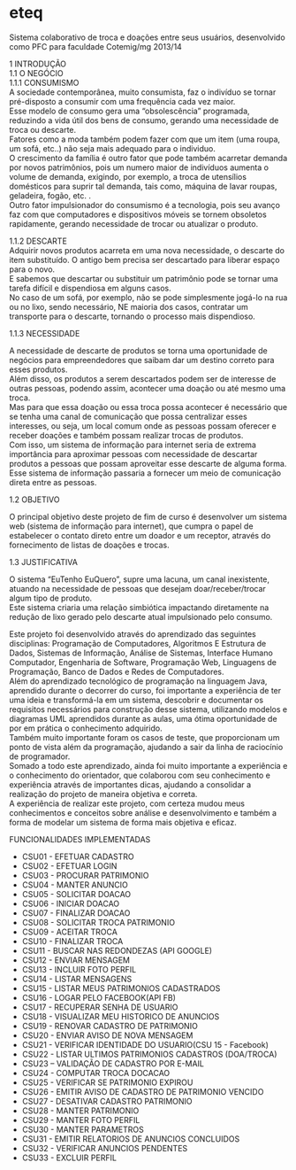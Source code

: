 # eteq
Sistema colaborativo de troca e doações entre seus usuários, desenvolvido como PFC para faculdade Cotemig/mg 2013/14 </br>

1	INTRODUÇÃO
</br>
1.1	O NEGÓCIO</br>
1.1.1	CONSUMISMO</br>
A sociedade contemporânea, muito consumista, faz o indivíduo se tornar pré-disposto a consumir com uma frequência cada vez maior. </br>Esse modelo de consumo gera uma “obsolescência” programada, reduzindo a vida útil dos bens de consumo, gerando uma necessidade de troca ou descarte. </br>
Fatores como a moda também podem fazer com que um item (uma roupa, um sofá, etc..) não seja mais adequado para o individuo. </br>
O crescimento da família é outro fator que pode também acarretar demanda por novos patrimônios, pois um numero maior de indivíduos aumenta o volume de demanda, exigindo, por exemplo, a troca de utensílios domésticos para suprir tal demanda, tais como, máquina de lavar roupas, geladeira, fogão, etc. .</br>
Outro fator impulsionador do consumismo é a tecnologia, pois seu avanço faz com que computadores e dispositivos móveis se tornem obsoletos rapidamente, gerando necessidade de trocar ou atualizar o produto.</br>


1.1.2	DESCARTE</br>
Adquirir novos produtos acarreta em uma nova necessidade, o descarte do item substituído. O antigo bem precisa ser descartado para liberar espaço para o novo. </br>
E sabemos que descartar ou substituir um patrimônio pode se tornar uma tarefa difícil e dispendiosa em alguns casos. </br>No caso de um sofá, por exemplo, não se pode simplesmente jogá-lo na rua ou no lixo, sendo necessário, NE maioria dos casos, contratar um transporte para o descarte, tornando o processo mais dispendioso. </br>


1.1.3	NECESSIDADE</br>

A necessidade de descarte de produtos se torna uma oportunidade de negócios para empreendedores que saibam dar um destino correto para esses produtos.</br>
Além disso, os produtos a serem descartados podem ser de interesse de outras pessoas, podendo assim, acontecer uma doação ou até mesmo uma troca.</br>
Mas para que essa doação ou essa troca possa acontecer é necessário que se tenha uma canal de comunicação que possa centralizar esses interesses, ou seja, um local comum onde as pessoas possam oferecer e receber doações e também possam realizar trocas de produtos.</br>
Com isso, um sistema de informação para internet seria de extrema importância para aproximar pessoas com necessidade de descartar produtos a pessoas que possam aproveitar esse descarte de alguma forma. Esse sistema de informação passaria a fornecer um meio de comunicação direta entre as pessoas.</br>



1.2	OBJETIVO</br>

O principal objetivo deste projeto de fim de curso é desenvolver um sistema web (sistema de informação para internet), que cumpra o papel de estabelecer o contato direto entre um doador e um receptor, através do fornecimento de listas de doações e trocas.</br>


1.3	JUSTIFICATIVA</br>

O sistema “EuTenho EuQuero”, supre uma lacuna, um canal inexistente, atuando na necessidade de pessoas que desejam doar/receber/trocar algum tipo de produto. </br>
Este sistema criaria uma relação simbiótica impactando diretamente na redução de lixo gerado pelo descarte atual impulsionado pelo consumo.</br>

Este projeto foi desenvolvido através do aprendizado das seguintes disciplinas: Programação de Computadores, Algoritmos E Estrutura de Dados, Sistemas de Informação, Análise de Sistemas, Interface Humano Computador, Engenharia de Software, Programação Web, Linguagens de Programação, Banco de Dados e Redes de Computadores.</br>
Além do aprendizado tecnológico de programação na linguagem Java, aprendido durante o decorrer do curso, foi importante a experiência de ter uma ideia e transformá-la em um sistema, descobrir e documentar os requisitos necessários para construção desse sistema, utilizando modelos e diagramas UML aprendidos durante as aulas, uma ótima oportunidade de por em prática o conhecimento adquirido. </br>Também muito importante foram os casos de teste, que proporcionam um ponto de vista além da programação, ajudando a sair da linha de raciocínio de programador. </br>
Somado a todo este aprendizado, ainda foi muito importante a experiência e o conhecimento do orientador, que colaborou com seu conhecimento e experiência através de importantes dicas, ajudando a consolidar a realização do projeto de maneira objetiva e correta.</br>
A experiência de realizar este projeto, com certeza mudou meus conhecimentos e conceitos sobre análise e desenvolvimento e também a forma de modelar um sistema de forma mais objetiva e eficaz.
</br>



FUNCIONALIDADES IMPLEMENTADAS</br>
<ul>
<li>CSU01 - EFETUAR CADASTRO</li>
<li>CSU02 - EFETUAR LOGIN</li>
<li>CSU03 - PROCURAR PATRIMONIO</li>
<li>CSU04 - MANTER ANUNCIO</li>
<li>CSU05 - SOLICITAR DOACAO </li>
<li>CSU06 - INICIAR DOACAO</li>
<li>CSU07 - FINALIZAR DOACAO </li>
<li>CSU08 - SOLICITAR TROCA PATRIMONIO</li>
<li>CSU09 - ACEITAR TROCA</li>
<li>CSU10 - FINALIZAR TROCA</li>
<li>CSU11 - BUSCAR NAS REDONDEZAS (API GOOGLE)</li>
<li>CSU12 - ENVIAR MENSAGEM </li>
<li>CSU13 - INCLUIR FOTO PERFIL</li>
<li>CSU14 - LISTAR MENSAGENS</li>
<li>CSU15 - LISTAR MEUS PATRIMONIOS CADASTRADOS</li>
<li>CSU16 - LOGAR PELO FACEBOOK(API FB)</li>
<li>CSU17 - RECUPERAR SENHA DE USUARIO</li>
<li>CSU18 - VISUALIZAR MEU HISTORICO DE ANUNCIOS</li>
<li>CSU19 - RENOVAR CADASTRO DE PATRIMONIO</li>
<li>CSU20 - ENVIAR AVISO DE NOVA MENSAGEM</li>
<li>CSU21 - VERIFICAR IDENTIDADE DO USUARIO(CSU 15 - Facebook)</li>
<li>CSU22 - LISTAR ULTIMOS PATRIMONIOS CADASTROS (DOA/TROCA)</li>
<li>CSU23 – VALIDAÇÃO DE CADASTRO POR E-MAIL</li>
<li>CSU24 - COMPUTAR TROCA DOCACAO</li>
<li>CSU25 - VERIFICAR SE PATRIMONIO EXPIROU</li>
<li>CSU26 - EMITIR AVISO DE CADASTRO DE PATRIMONIO VENCIDO</li>
<li>CSU27 - DESATIVAR CADASTRO PATRIMONIO</li>
<li>CSU28 - MANTER PATRIMONIO</li>
<li>CSU29 - MANTER FOTO PERFIL</li>
<li>CSU30 - MANTER PARAMETROS</li>
<li>CSU31 - EMITIR RELATORIOS DE ANUNCIOS CONCLUIDOS</li>
<li>CSU32 - VERIFICAR ANUNCIOS PENDENTES</li>
<li>CSU33 - EXCLUIR PERFIL</li>
               
</ul>
